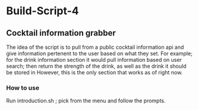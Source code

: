 # Build-Script-4

## Cocktail information grabber

The idea of the script is to pull from a public cocktail information api and give information pertenent to the user based on what they set.
For example; for the drink information section it would pull information based on user search; then return the strength of the drink, as well as the drink it should be stored in
However, this is the only section that works as of right now.

### How to use
Run introduction.sh ; pick from the menu and follow the prompts.
